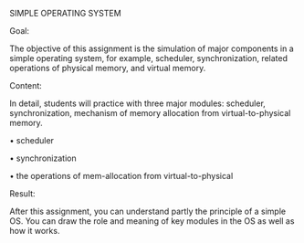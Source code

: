 SIMPLE OPERATING SYSTEM

Goal:

The objective of this assignment is the simulation of major components in a simple operating system,
for example, scheduler, synchronization, related operations of physical memory, and virtual memory.

Content:

In detail, students will practice with three major modules: scheduler, synchronization, mechanism
of memory allocation from virtual-to-physical memory.

• scheduler

• synchronization

• the operations of mem-allocation from virtual-to-physical

Result:

After this assignment, you can understand partly the principle of a simple OS. You can draw
the role and meaning of key modules in the OS as well as how it works.